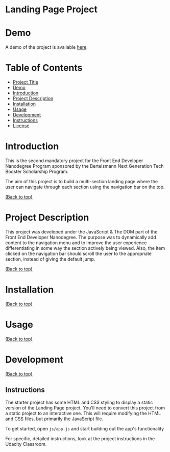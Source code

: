 # Landing Page Project

# Demo

A demo of the project is available [here]().

# Table of Contents

- [Project Title](#landing-page-project)
- [Demo](#demo)
- [Introduction](#introduction)
- [Project Description](#project-description)
- [Installation](#installation)
- [Usage](#usage)
- [Development](#development)
- [Instructions](#instructions)
- [License](#license)

# Introduction

This is the second mandatory project for the Front End Developer Nanodegree Program sponsored by the Bertelsmann Next Generation Tech Booster Scholarship Program.

The aim of this project is to build a multi-section landing page where the user can navigate through each section using the navigation bar on the top.

[(Back to top)](#table-of-contents)

# Project Description

This project was developed under the JavaScript & The DOM part of the Front End Developer Nanodegree. The purpose was to dynamically add content to the navigation menu and to improve the user experience differentiating in some way the section actively being viewed. Also, the item clicked on the navigation bar should scroll the user to the appropriate section, instead of giving the default jump.

[(Back to top)](#table-of-contents)

# Installation

[(Back to top)](#table-of-contents)

# Usage

[(Back to top)](#table-of-contents)

# Development

[(Back to top)](#table-of-contents)

## Instructions

The starter project has some HTML and CSS styling to display a static version of the Landing Page project. You'll need to convert this project from a static project to an interactive one. This will require modifying the HTML and CSS files, but primarily the JavaScript file.

To get started, open `js/app.js` and start building out the app's functionality

For specific, detailed instructions, look at the project instructions in the Udacity Classroom.
